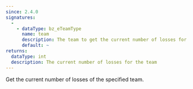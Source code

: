 ```yaml
---
since: 2.4.0
signatures:
  -
    - dataType: bz_eTeamType
      name: team
      description: The team to get the current number of losses for
      default: ~
returns:
  dataType: int
  description: The current number of losses for the team
---
```


Get the current number of losses of the specified team.
